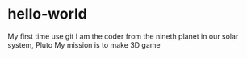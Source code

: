 # hello-world
My first time use git
I am the coder from the nineth planet in our solar system, Pluto
My mission is to make 3D game
